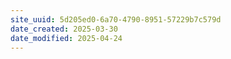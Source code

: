 ```yaml
---
site_uuid: 5d205ed0-6a70-4790-8951-57229b7c579d
date_created: 2025-03-30
date_modified: 2025-04-24
---
```


